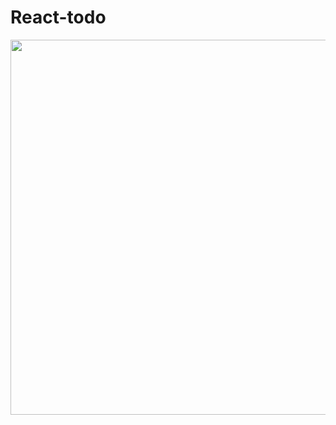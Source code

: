 # React-todo
<p align="center"><img src="https://user-images.githubusercontent.com/68486607/107484890-63faa780-6bc6-11eb-8cce-6b23c25cbb4c.png" width="600"></p>
